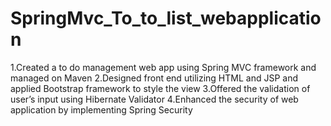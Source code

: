 # SpringMvc_To_to_list_webapplication
  1.Created a to do management web app using Spring MVC framework and managed on Maven
  2.Designed front end utilizing HTML and JSP and applied Bootstrap framework to style the view
  3.Offered the validation of user’s input using Hibernate Validator 
  4.Enhanced the security of web application by implementing Spring Security
